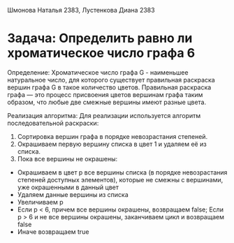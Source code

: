 Шмонова Наталья 2383, Лустенкова Диана 2383
# Задача: Определить равно ли хроматическое число графа 6

Определение:
Хроматическое число графа G - наименьшее натуральное число, для которого существует
правильная раскраска вершин графа G в такое количество цветов.
Правильная раскраска графа — это процесс присвоения цветов вершинам
графа таким образом, что любые две смежные вершины имеют разные цвета.

Реализация алгоритма:
Для реализации используется алгоритм последовательной раскраски:
1. Сортировка вершин графа в порядке невозрастания степеней.
2. Окрашиваем первую вершину списка в цвет 1 и удаляем её из списка.
3. Пока все вершины не окрашены:
- Окрашиваем в цвет p все вершины списка (в порядке невозрастания степеней доступных элементов), которые не смежны с вершинами, уже окрашенными в данный цвет
- Удаляем данные вершины из списка
- Увеличиваем p
- Если p < 6, причем все вершины окрашены, возвращаем false; Если p > 6 и не все вершины окрашены, заканчиваем цикл и возвращаем false
- Иначе возвращаем true